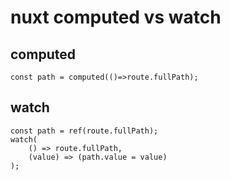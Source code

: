 # nuxt computed vs watch

## computed

```
const path = computed(()=>route.fullPath);
```

## watch

```
const path = ref(route.fullPath);
watch(
	() => route.fullPath,
	(value) => (path.value = value)
);
```
